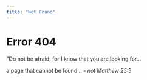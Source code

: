 ```yaml
---
title: "Not Found"
---
```


# Error 404

"Do not be afraid; for I know that you are looking for...

a page that cannot be found...
*- not Matthew 25:5*